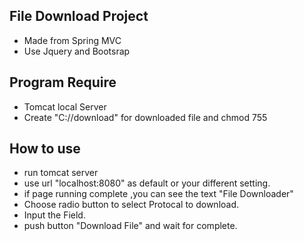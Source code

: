 ## File Download Project

- Made from Spring MVC 
- Use Jquery and Bootsrap


## Program Require
- Tomcat local Server
- Create "C://download" for downloaded file and chmod 755

## How to use
- run tomcat server
- use url "localhost:8080" as default or your different setting.
- if page running complete ,you can see the text "File Downloader"
- Choose radio button to select Protocal to download.
- Input the Field.
- push button "Download File" and wait for complete.